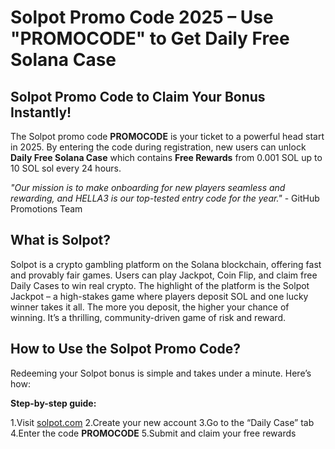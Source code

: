 # **Solpot Promo Code 2025 – Use "PROMOCODE" to Get Daily Free Solana Case**

## **Solpot Promo Code to Claim Your Bonus Instantly!**

The Solpot promo code **PROMOCODE** is your ticket to a powerful head start in 2025. By entering the code during registration, new users can unlock **Daily Free Solana Case** which contains **Free Rewards** from 0.001 SOL up to 10 SOL sol every 24 hours.

_"Our mission is to make onboarding for new players seamless and rewarding, and HELLA3 is our top-tested entry code for the year."_ - GitHub Promotions Team

## **What is Solpot?**

Solpot is a crypto gambling platform on the Solana blockchain, offering fast and provably fair games. Users can play Jackpot, Coin Flip, and claim free Daily Cases to win real crypto. The highlight of the platform is the Solpot Jackpot – a high-stakes game where players deposit SOL and one lucky winner takes it all. The more you deposit, the higher your chance of winning. It’s a thrilling, community-driven game of risk and reward.

## **How to Use the Solpot Promo Code?**

Redeeming your Solpot bonus is simple and takes under a minute. Here’s how:

**Step-by-step guide:**

1.Visit [solpot.com](https://solpot.com/r/promocode)
2.Create your new account
3.Go to the “Daily Case” tab
4.Enter the code **PROMOCODE**
5.Submit and claim your free rewards
